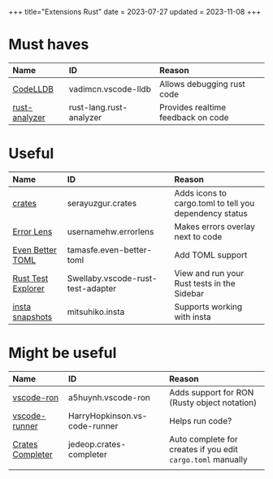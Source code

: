 +++
title="Extensions Rust"
date = 2023-07-27
updated = 2023-11-08
+++

# Must haves

| Name                | ID                      | Reason                             |
| :------------------ | :---------------------- | :--------------------------------- |
| [CodeLLDB][lldb]    | vadimcn.vscode-lldb     | Allows debugging rust code         |
| [rust-analyzer][ra] | rust-lang.rust-analyzer | Provides realtime feedback on code |

[lldb]: https://marketplace.visualstudio.com/items?itemName=vadimcn.vscode-lldb
[ra]: https://marketplace.visualstudio.com/items?itemName=rust-lang.rust-analyzer

# Useful

| Name                        | ID                                | Reason                                                 |
| :-------------------------- | :-------------------------------- | :----------------------------------------------------- |
| [crates][crates]            | serayuzgur.crates                 | Adds icons to cargo.toml to tell you dependency status |
| [Error Lens][elens]         | usernamehw.errorlens              | Makes errors overlay next to code                      |
| [Even Better TOML][toml]    | tamasfe.even-better-toml          | Add TOML support                                       |
| [Rust Test Explorer][tests] | Swellaby.vscode-rust-test-adapter | View and run your Rust tests in the Sidebar            |
| [insta snapshots][insta]    | mitsuhiko.insta                   | Supports working with insta                            |

[crates]: https://marketplace.visualstudio.com/items?itemName=serayuzgur.crates
[elens]: https://marketplace.visualstudio.com/items?itemName=usernamehw.errorlens
[toml]: https://marketplace.visualstudio.com/items?itemName=tamasfe.even-better-toml
[tests]: https://marketplace.visualstudio.com/items?itemName=swellaby.vscode-rust-test-adapter
[insta]: https://marketplace.visualstudio.com/items?itemName=mitsuhiko.insta

# Might be useful

| Name                                | ID                            | Reason                                                      |
| :---------------------------------- | :---------------------------- | :---------------------------------------------------------- |
| [vscode-ron][vron]                  | a5huynh.vscode-ron            | Adds support for RON (Rusty object notation)                |
| [vscode-runner][vrun]               | HarryHopkinson.vs-code-runner | Helps run code?                                             |
| [Crates Completer][cratescompleter] | jedeop.crates-completer       | Auto complete for creates if you edit `cargo.toml` manually |
|                                     |                               |                                                             |

[cratescompleter]: https://marketplace.visualstudio.com/items?itemName=jedeop.crates-completer
[vron]: https://marketplace.visualstudio.com/items?itemName=a5huynh.vscode-ron
[vrun]: https://marketplace.visualstudio.com/items?itemName=HarryHopkinson.vs-code-runner
